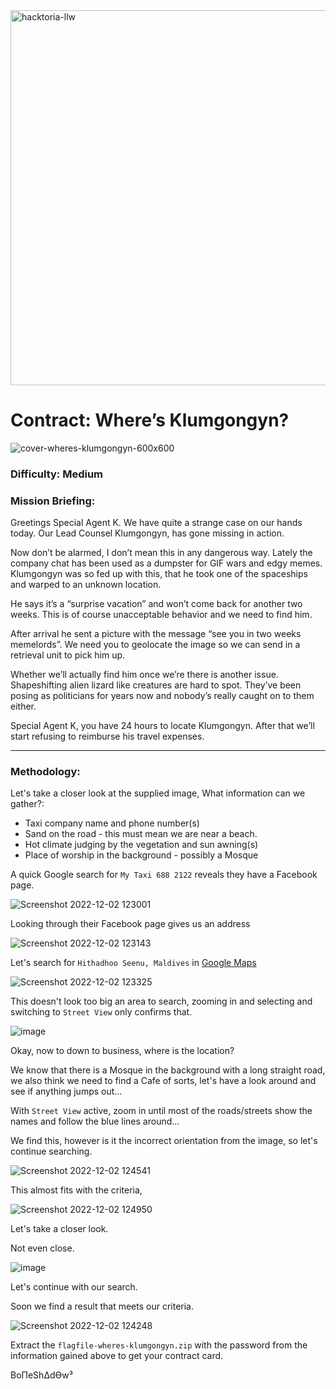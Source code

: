 <img width="600" alt="hacktoria-llw" src="https://user-images.githubusercontent.com/117080369/203552008-2d0e0a07-1815-485b-8f3f-ae7ed7258af8.png">

# Contract: Where’s Klumgongyn?
![cover-wheres-klumgongyn-600x600](https://user-images.githubusercontent.com/117080369/205289219-1228086a-ec09-4faf-999f-d7f91a8cb26d.png)

### Difficulty: Medium

### Mission Briefing:
Greetings Special Agent K. We have quite a strange case on our hands today. Our Lead Counsel Klumgongyn, has gone missing in action.

Now don’t be alarmed, I don’t mean this in any dangerous way. Lately the company chat has been used as a dumpster for GIF wars and edgy memes. Klumgongyn was so fed up with this, that he took one of the spaceships and warped to an unknown location.

He says it’s a “surprise vacation” and won’t come back for another two weeks. This is of course unacceptable behavior and we need to find him.

After arrival he sent a picture with the message “see you in two weeks memelords”. We need you to geolocate the image so we can send in a retrieval unit to pick him up.

Whether we’ll actually find him once we’re there is another issue. Shapeshifting alien lizard like creatures are hard to spot. They’ve been posing as politicians for years now and nobody’s really caught on to them either.

Special Agent K, you have 24 hours to locate Klumgongyn. After that we’ll start refusing to reimburse his travel expenses.

---

### Methodology:

Let's take a closer look at the supplied image, What information can we gather?:
* Taxi company name and phone number(s)
* Sand on the road - this must mean we are near a beach.
* Hot climate judging by the vegetation and sun awning(s)
* Place of worship in the background - possibly a Mosque

A quick Google search for `My Taxi 688 2122` reveals they have a Facebook page.

![Screenshot 2022-12-02 123001](https://user-images.githubusercontent.com/117080369/205293393-ce8d70d5-524f-49e7-a002-1f2cec8e3dcc.png)

Looking through their Facebook page gives us an address

![Screenshot 2022-12-02 123143](https://user-images.githubusercontent.com/117080369/205293650-d0208e99-6d73-4052-83d1-9a6a67f9aac6.png)

Let's search for `Hithadhoo Seenu, Maldives` in <a href="https://www.google.com/">Google Maps</a>

![Screenshot 2022-12-02 123325](https://user-images.githubusercontent.com/117080369/205294406-d1b14826-dfa0-46f4-8800-0bd1807117d8.png)

This doesn't look too big an area to search, zooming in and selecting and switching to `Street View` only confirms that.

![image](https://user-images.githubusercontent.com/117080369/205294799-fb63011c-8612-4407-ac9a-58037517edaa.png)

Okay, now to down to business, where is the location?

We know that there is a Mosque in the background with a long straight road, we also think we need to find a Cafe of sorts, let's have a look around and see if anything jumps out...

With `Street View` active, zoom in until most of the roads/streets show the names and follow the blue lines around...

We find this, however is it the incorrect orientation from the image, so let's continue searching.

![Screenshot 2022-12-02 124541](https://user-images.githubusercontent.com/117080369/205296095-364da88f-4c4e-4ab2-a7f5-d49e664021b4.png)

This almost fits with the criteria, 

![Screenshot 2022-12-02 124950](https://user-images.githubusercontent.com/117080369/205296867-c781e642-3e01-4fb7-b418-131c98c380f8.png)

Let's take a closer look.

Not even close. 

![image](https://user-images.githubusercontent.com/117080369/205297191-a82e9b92-f63d-4e9e-a700-5cc9ac53e798.png)

Let's continue with our search.

Soon we find a result that meets our criteria.

![Screenshot 2022-12-02 124248](https://user-images.githubusercontent.com/117080369/205295682-a07d10d5-b8eb-4a32-8ecb-c27bad9a1097.png)


Extract the `flagfile-wheres-klumgongyn.zip` with the password from the information gained above to get your contract card.


BoΠeShΔdϴw³
